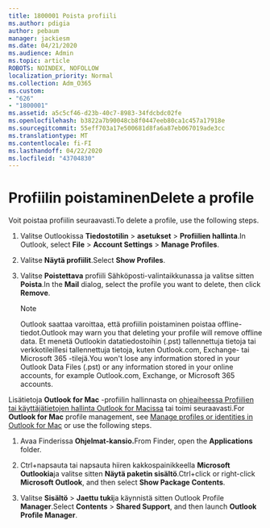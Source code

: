 ```yaml
---
title: 1800001 Poista profiili
ms.author: pdigia
author: pebaum
manager: jackiesm
ms.date: 04/21/2020
ms.audience: Admin
ms.topic: article
ROBOTS: NOINDEX, NOFOLLOW
localization_priority: Normal
ms.collection: Adm_O365
ms.custom:
- "626"
- "1800001"
ms.assetid: a5c5cf46-d23b-40c7-8983-34fdcbdc02fe
ms.openlocfilehash: b3822a7b90048cb8f0447eeb80ca1c457a17918e
ms.sourcegitcommit: 55eff703a17e500681d8fa6a87eb067019ade3cc
ms.translationtype: MT
ms.contentlocale: fi-FI
ms.lasthandoff: 04/22/2020
ms.locfileid: "43704830"
---
```

# <a name="delete-a-profile"></a><span data-ttu-id="c9c37-102">Profiilin poistaminen</span><span class="sxs-lookup"><span data-stu-id="c9c37-102">Delete a profile</span></span>

<span data-ttu-id="c9c37-103">Voit poistaa profiilin seuraavasti.</span><span class="sxs-lookup"><span data-stu-id="c9c37-103">To delete a profile, use the following steps.</span></span>
  
1. <span data-ttu-id="c9c37-104">Valitse Outlookissa **Tiedostotilin** \> **asetukset** \> **Profiilien hallinta**.</span><span class="sxs-lookup"><span data-stu-id="c9c37-104">In Outlook, select **File** \> **Account Settings** \> **Manage Profiles**.</span></span>

2. <span data-ttu-id="c9c37-105">Valitse **Näytä profiilit**.</span><span class="sxs-lookup"><span data-stu-id="c9c37-105">Select **Show Profiles**.</span></span>

3. <span data-ttu-id="c9c37-106">Valitse **Poistettava** profiili Sähköposti-valintaikkunassa ja valitse sitten **Poista**.</span><span class="sxs-lookup"><span data-stu-id="c9c37-106">In the **Mail** dialog, select the profile you want to delete, then click **Remove**.</span></span>

    > [!NOTE]
    > <span data-ttu-id="c9c37-107">Outlook saattaa varoittaa, että profiilin poistaminen poistaa offline-tiedot.</span><span class="sxs-lookup"><span data-stu-id="c9c37-107">Outlook may warn you that deleting your profile will remove offline data.</span></span> <span data-ttu-id="c9c37-108">Et menetä Outlookin datatiedostoihin (.pst) tallennettuja tietoja tai verkkotileillesi tallennettuja tietoja, kuten Outlook.com, Exchange- tai Microsoft 365 -tilejä.</span><span class="sxs-lookup"><span data-stu-id="c9c37-108">You won't lose any information stored in your Outlook Data Files (.pst) or any information stored in your online accounts, for example Outlook.com, Exchange, or Microsoft 365 accounts.</span></span>
  
<span data-ttu-id="c9c37-109">Lisätietoja **Outlook for Mac** -profiilin hallinnasta on [ohjeaiheessa Profiilien tai käyttäjätietojen hallinta Outlook for Macissa](https://support.office.com/article/fed2a955-74df-4a24-bef6-78a426958c4c.aspx) tai toimi seuraavasti.</span><span class="sxs-lookup"><span data-stu-id="c9c37-109">For **Outlook for Mac** profile management, see [Manage profiles or identities in Outlook for Mac](https://support.office.com/article/fed2a955-74df-4a24-bef6-78a426958c4c.aspx) or use the following steps.</span></span>
  
1. <span data-ttu-id="c9c37-110">Avaa Finderissa **Ohjelmat-kansio.**</span><span class="sxs-lookup"><span data-stu-id="c9c37-110">From Finder, open the **Applications** folder.</span></span>

2. <span data-ttu-id="c9c37-111">Ctrl+napsauta tai napsauta hiiren kakkospainikkeella **Microsoft Outlookia**ja valitse sitten **Näytä paketin sisältö**.</span><span class="sxs-lookup"><span data-stu-id="c9c37-111">Ctrl+click or right-click **Microsoft Outlook**, and then select **Show Package Contents**.</span></span>

3. <span data-ttu-id="c9c37-112">Valitse **Sisältö** \> **Jaettu tuki**ja käynnistä sitten Outlook Profile **Manager**.</span><span class="sxs-lookup"><span data-stu-id="c9c37-112">Select **Contents** \> **Shared Support**, and then launch **Outlook Profile Manager**.</span></span>
